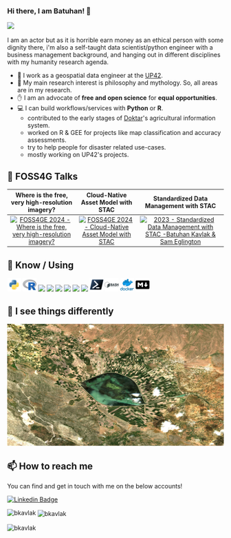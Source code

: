 ### Hi there, I am Batuhan! 👋

![](https://komarev.com/ghpvc/?username=bkavlak&color=red)

I am an actor but as it is horrible earn money as an ethical person with some dignity there,
i'm also a self-taught data scientist/python engineer with a business management background,
and hanging out in different disciplines with my humanity research agenda.

- :mag_right: I work as a geospatial data engineer at the [UP42](https://up42.com).
- :open_book: My main research interest is philosophy and mythology. So, all areas are in my research.
- :hand: I am an advocate of **free and open science** for **equal opportunities**.
- :computer: I can build workflows/services with **Python** or **R**.
  - contributed to the early stages of [Doktar](https://www.doktar.com/en/)'s agricultural information system.
  - worked on R & GEE for projects like map classification and accuracy assessments.
  - try to help people for disaster related use-cases.
  - mostly working on UP42's projects.

## 🎤 FOSS4G Talks

|   Where is the free, very high-resolution imagery?      |     Cloud-Native Asset Model with STAC      |     Standardized Data Management with STAC      |
| :---:        |     :---:      |          :---: |
|[![FOSS4GE 2024 - Where is the free, very high-resolution imagery?](https://img.youtube.com/vi/JO0ukEIBMkg/0.jpg)](https://www.youtube.com/watch?v=JO0ukEIBMkg) | [![FOSS4GE 2024 - Cloud-Native Asset Model with STAC](https://img.youtube.com/vi/crjgKKV-a_k/0.jpg)](https://www.youtube.com/watch?v=crjgKKV-a_k) | [![2023 - Standardized Data Management with STAC -Batuhan Kavlak & Sam Eglington](https://img.youtube.com/vi/WVE5VZzoOqM/0.jpg)](https://www.youtube.com/watch?v=WVE5VZzoOqM) |

## 🧠 Know / Using

<img src="https://github.com/github/explore/blob/main/topics/python/python.png?raw=true" height="32" /> <img src="https://github.com/github/explore/blob/main/topics/r/r.png?raw=true" height="32" /> <img src="https://github.com/qgis/QGIS/blob/master/images/README-md/main_logo.png?raw=true" height="32" /> <img src="https://www.osgeo.org/wp-content/uploads/gdal-logo-226x250.png" height="32" /> <img src="https://grass.osgeo.org/images/logos/grasslogo.svg" height="32" /> <img src="https://upload.wikimedia.org/wikipedia/commons/thumb/9/93/Amazon_Web_Services_Logo.svg/150px-Amazon_Web_Services_Logo.svg.png?raw=true" height="32" /> <img src="https://www.gstatic.com/devrel-devsite/prod/v0e0f589edd85502a40d78d7d0825db8ea5ef3b99ab4070381ee86977c9168730/cloud/images/cloud-logo.svg" height="24" /> 
<img src="https://www.osgeo.org/wp-content/uploads/postgis-logo-1.png?raw=true" height="32" /> <img src="https://github.com/github/explore/blob/main/topics/powershell/powershell.png?raw=true" height="32" />  <img src="https://github.com/github/explore/blob/main/topics/bash/bash.png?raw=true" height="32" /> <img src="https://github.com/github/explore/blob/main/topics/docker/docker.png?raw=true" height="32" /> <img src="https://github.com/github/explore/blob/main/topics/markdown/markdown.png?raw=true" height="32" /> 


## :monocle_face: I see things differently
<div align="center"><a href="https://github.com/bkavlak/geospatial-artwork"><img src="https://raw.githubusercontent.com/bkavlak/geospatial-artwork/main/collections/eye-sugla/eye-sugla-1920-1080-hq.jpeg"></a></div>

## 📫 How to reach me

You can find and get in touch with me on the below accounts!

[![Linkedin Badge](https://img.shields.io/badge/batuhankavlak-follow%20on%20linkedin-blue?style=for-the-badge&logo=linkedin)](https://www.linkedin.com/in/bkavlak/)


<p><img align="left" src="https://github-readme-stats.vercel.app/api/top-langs?username=bkavlak&show_icons=true&locale=en&layout=compact" alt="bkavlak" /></p>

<p>&nbsp;<img align="center" src="https://github-readme-stats.vercel.app/api?username=bkavlak&show_icons=true&locale=en" alt="bkavlak" /></p>

<p><img align="center" src="https://github-readme-streak-stats.herokuapp.com/?user=bkavlak" alt="bkavlak" /></p>


<!--
Here are some ideas to get you started:


- 🌱 I’m currently learning ...
- 👯 I’m looking to collaborate on ...
- 🤔 I’m looking for help with ...
- 💬 Ask me about ...
- 📫 How to reach me: ...
- 😄 Pronouns: ...
- ⚡ Fun fact: ...
-->
